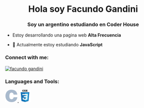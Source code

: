 # <h1 align="center">Hola soy Facundo Gandini</h1>
<h3 align="center">Soy un argentino estudiando en Coder House</h3>

- Estoy desarrollando una pagina web **Alta Frecuencia**

- 🌱 Actualmente estoy estudiando **JavaScript**

<h3 align="left">Connect with me:</h3>
<p align="left">
<a href="https://linkedin.com/in/facundo gandini" target="blank"><img align="center" src="https://raw.githubusercontent.com/rahuldkjain/github-profile-readme-generator/master/src/images/icons/Social/linked-in-alt.svg" alt="facundo gandini" height="30" width="40" /></a>
</p>

<h3 align="left">Languages and Tools:</h3>
<p align="left"> <a href="https://www.cprogramming.com/" target="_blank" rel="noreferrer"> <img src="https://raw.githubusercontent.com/devicons/devicon/master/icons/c/c-original.svg" alt="c" width="40" height="40"/> </a> <a href="https://www.w3schools.com/css/" target="_blank" rel="noreferrer"> <img src="https://raw.githubusercontent.com/devicons/devicon/master/icons/css3/css3-original-wordmark.svg" alt="css3" width="40" height="40"/> </a> </p>
